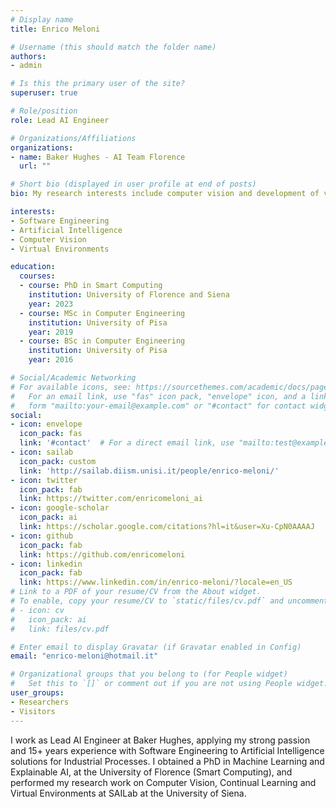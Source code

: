 ```yaml
---
# Display name
title: Enrico Meloni

# Username (this should match the folder name)
authors:
- admin

# Is this the primary user of the site?
superuser: true

# Role/position
role: Lead AI Engineer

# Organizations/Affiliations
organizations:
- name: Baker Hughes - AI Team Florence
  url: ""

# Short bio (displayed in user profile at end of posts)
bio: My research interests include computer vision and development of virtual environments for training visual agents

interests:
- Software Engineering
- Artificial Intelligence
- Computer Vision
- Virtual Environments

education:
  courses:
  - course: PhD in Smart Computing
    institution: University of Florence and Siena
    year: 2023
  - course: MSc in Computer Engineering
    institution: University of Pisa
    year: 2019
  - course: BSc in Computer Engineering
    institution: University of Pisa
    year: 2016

# Social/Academic Networking
# For available icons, see: https://sourcethemes.com/academic/docs/page-builder/#icons
#   For an email link, use "fas" icon pack, "envelope" icon, and a link in the
#   form "mailto:your-email@example.com" or "#contact" for contact widget.
social:
- icon: envelope
  icon_pack: fas
  link: '#contact'  # For a direct email link, use "mailto:test@example.org".
- icon: sailab
  icon_pack: custom
  link: 'http://sailab.diism.unisi.it/people/enrico-meloni/'
- icon: twitter
  icon_pack: fab
  link: https://twitter.com/enricomeloni_ai
- icon: google-scholar
  icon_pack: ai
  link: https://scholar.google.com/citations?hl=it&user=Xu-CpN0AAAAJ
- icon: github
  icon_pack: fab
  link: https://github.com/enricomeloni
- icon: linkedin
  icon_pack: fab
  link: https://www.linkedin.com/in/enrico-meloni/?locale=en_US
# Link to a PDF of your resume/CV from the About widget.
# To enable, copy your resume/CV to `static/files/cv.pdf` and uncomment the lines below.
# - icon: cv
#   icon_pack: ai
#   link: files/cv.pdf

# Enter email to display Gravatar (if Gravatar enabled in Config)
email: "enrico-meloni@hotmail.it"

# Organizational groups that you belong to (for People widget)
#   Set this to `[]` or comment out if you are not using People widget.
user_groups:
- Researchers
- Visitors
---
```


I work as Lead AI Engineer at Baker Hughes, applying my strong passion and 15+ years experience with Software Engineering to Artificial Intelligence solutions for Industrial Processes. I obtained a PhD in Machine Learning and Explainable AI, at the University of Florence (Smart Computing), and performed my research work on Computer Vision, Continual Learning and Virtual Environments at SAILab at the University of Siena.